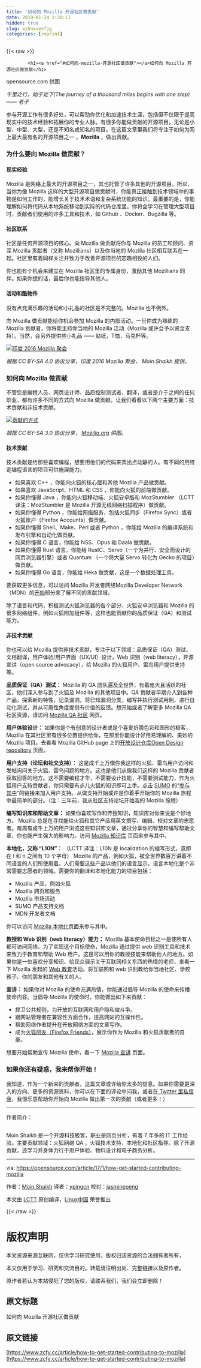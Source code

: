 ```yaml
---
title: '如何向 Mozilla 开源社区做贡献' 
date: 2019-01-24 2:30:11
hidden: true
slug: ez5nxuevfjg
categories: [reprint]
---
```


{{< raw >}}

            <h1><a href="#如何向-mozilla-开源社区做贡献"></a>如何向 Mozilla 开源社区做贡献</h1>
<p>opensource.com 供图</p>
<p><em>千里之行，始于足下(The journey of a thousand miles begins with one step) —— 老子</em></p>
<p>参与开源工作有很多好处，可以帮助你优化和加速技术生涯，包括但不仅限于提高现实中的技术经验和拓展你的专业人脉。有很多你能做贡献的开源项目，无论是小型、中型、大型，还是不知名或知名的项目。在这篇文章里我们将专注于如何为网上最大最有名的开源项目之一 ，<strong>Mozilla</strong> ，做出贡献。</p>
<h3><a href="#为什么要向-mozilla-做贡献"></a>为什么要向 Mozilla 做贡献？</h3>
<h4><a href="#现实经验"></a>现实经验</h4>
<p>Mozilla 是网络上最大的开源项目之一，其也托管了许多其他的开源项目。所以，当你为像 Mozilla 这样的大型开源项目做贡献时，你能真正接触到技术领域中的事物是如何工作的，能增长关于技术术语和复杂系统功能的知识。最重要的是，你能理解如何将代码从本地系统移动到实际的代码仓库里。你将会学习在管理大型项目时，贡献者们使用的许多工具和技术，如 Github 、Docker、Bugzilla 等。</p>
<h4><a href="#社区联系"></a>社区联系</h4>
<p>社区是任何开源项目的核心。向 Mozilla 做贡献将你与 Mozilla 的员工和顾问、资深 Mozilla 贡献者（又称 Mozillians）以及你当地的 Mozilla 社区相互联系在一起。社区里有着同样关注并致力于改善开源项目的志趣相投的人们。</p>
<p>你也能有个机会来建立在 Mozilla 社区里的专属身份，激励其他 Mozillians 同伴。如果你想的话，最后你也能指导其他人。</p>
<h4><a href="#活动和酷物件"></a>活动和酷物件</h4>
<p>没有点充满乐趣的活动和小礼品的社区是不完整的。Mozilla 也不例外。</p>
<p>向 Mozilla 做贡献能给你机会参加 Mozilla 的内部活动。一旦你成为熟练的 Mozilla 贡献者，你将能主持你当地的 Mozilla 活动（Mozilla 或许会予以资金支持）。当然，会另外提供些小礼品 —— 贴纸，T恤，马克杯等。</p>
<p><a href="https://camo.githubusercontent.com/eec138cca81b6241aab89e4d2d584b4f893824e4/68747470733a2f2f6f70656e736f757263652e636f6d2f73697465732f64656661756c742f66696c65732f6d6f7a696c6c612d696e6469612d6d65657475702d323031362e6a7067"><img src="https://p2.ssl.qhimg.com/t01c922ec361bd7bc96.jpg" alt="印度 2016 Mozilla 聚会" title="India Mozilla meetup 2016"></a></p>
<p><em>根据 CC BY-SA 4.0 协议分享，印度 2016 Mozilla 聚会， Moin Shaikh 提供。</em></p>
<h3><a href="#如何向-mozilla-做贡献"></a>如何向 Mozilla 做贡献</h3>
<p>不管您是编程人员、网页设计师、品质控制测试者、翻译，或者是介于之间的任何职业，都有许多不同的方式向 Mozilla 做贡献。让我们看看以下两个主要方面：技术贡献和非技术贡献。</p>
<p><a href="https://camo.githubusercontent.com/636af227bdfd89ad58375ab6323cdf6ab8f5d492/68747470733a2f2f6f70656e736f757263652e636f6d2f73697465732f64656661756c742f66696c65732f776179732d746f2d636f6e747269627574652d6d6f7a696c6c615f302e6a7067"><img src="https://p1.ssl.qhimg.com/t01bfbe3d3c082459c8.jpg" alt="贡献的方式" title="Ways to contribute"></a></p>
<p><em>根据 CC BY-SA 3.0 协议分享，  <a href="http://mozilla.org/">Mozilla.org</a> 供图。</em></p>
<h4><a href="#技术贡献"></a>技术贡献</h4>
<p>技术贡献是给那些喜欢编程，想要用他们的代码来弄出点动静的人。有不同的用特定编程语言的项目可供施展能力。</p>
<ul>
<li>如果喜欢 C++ ，你能向火狐的核心层和其他 Mozilla 产品做贡献。</li>
<li>如果喜欢 JavaScript、HTML 和 CSS ，你能向火狐的前端做贡献。</li>
<li>如果你懂得 Java ，你能向火狐移动端、火狐安卓版和 MozStumbler （LCTT 译注：MozStumbler 是 Mozilla 开源无线网络扫描程序）做贡献。</li>
<li>如果你懂得 Python ，你能给网络服务，包括火狐同步（Firefox Sync）或者火狐账户（Firefox Accounts）做贡献。</li>
<li>如果你懂得 Shell、Make、Perl 或者 Python ，你能给 Mozilla 的编译系统和发布引擎和自动化做贡献。</li>
<li>如果你懂得 C 语言，你能给 NSS、Opus 和 Daala 做贡献。</li>
<li>如果你懂得 Rust 语言，你能给 RustC、Servo（一个为并行、安全而设计的网页浏览器引擎）或者 Quantum （一个将大量 Servo 转化为 Gecko 的项目）做贡献。</li>
<li>如果你懂得 Go 语言，你能给 Heka 做贡献，这是一个数据处理工具。</li>
</ul>
<p>要获取更多信息，可以访问 Mozilla 开发者网络Mozilla Developer Network（MDN）的<a href="https://developer.mozilla.org/en-US/docs/Mozilla/Developer_guide/Introduction#Find_a_bug_we've_identified_as_a_good_fit_for_new_contributors.">开始</a>部分来了解不同的贡献领域。</p>
<p>除了语言和代码，积极测试火狐浏览器的各个部分、火狐安卓浏览器和 Mozilla 的很多网络组件，例如火狐附加组件等，这样也能贡献你的品质保证（QA）和测试能力。</p>
<h4><a href="#非技术贡献"></a>非技术贡献</h4>
<p>你也可以给 Mozilla 提供非技术贡献，专注于以下领域：品质保证（QA）测试，文档翻译，用户体验/用户界面（UX/UI）设计，Web 识别（web literacy），开源宣讲（open source advocacy），给 Mozilla 的火狐用户、雷鸟用户提供支持等。</p>
<p><strong>品质保证（QA）测试：</strong> Mozilla 的 QA 团队遍及全世界，有着庞大且活跃的社区，他们深入参与到了火狐及 Mozilla 的其他项目中。QA 贡献者早期介入到各种产品，探索新的特性，记录漏洞，将已知漏洞分类，编写并执行测试用例，进行自动化测试，并从可用性角度提供有价值的反馈。想开始或者了解更多 Mozilla QA 社区资源，请访问 <a href="https://quality.mozilla.org/get-involved/">Mozilla QA 社区</a> 网页。</p>
<p><strong>用户体验设计：</strong> 如果你是个有创意的设计者或是个喜爱折腾色彩和图形的极客，Mozilla 在其社区里有很多位置提供给你，在那里你能设计好用易理解的、美妙的 Mozilla 项目。去看看 Mozilla GitHub page 上的<a href="https://github.com/mozilla/OpenDesign">开放设计仓库Open Design repository</a> 页面。</p>
<p><strong>用户支持（论坛和社交支持）：</strong> 这是成千上万像你我这样的火狐、雷鸟用户访问和发帖询问关于火狐、雷鸟问题的地方。这也是他们从像我们这样的 Mozilla 贡献者获取回答的地方。这不需要编程才华，不需要设计技能，不需要测试能力，作为火狐用户支持贡献者，你只需要有点儿火狐的知识即可上手。点击 <a href="http://support.mozilla.org/">SUMO</a> 的“<a href="https://support.mozilla.org/en-US/get-involved/questions">参与其中</a>”的链接来加入用户支持。从做支持开始或许是你着手开始你的 Mozilla 旅程中最简单的部分。（注：三年前，我从社区支持论坛开始我的 Mozilla 旅程）</p>
<p><strong>编写知识库和帮助文章：</strong> 如果你喜欢写作和传授知识，知识库对你来说是个好地方。 Mozilla 总是在寻找能给火狐和其它产品用英文撰写、编辑、校对文章的志愿者。每周有成千上万的用户浏览这些知识库文章，通过分享你的智慧和编写帮助文章，你也能产生强大的影响力。访问 <a href="https://support.mozilla.org/en-US/get-involved/kb">Mozilla 知识库</a> 页面来参与其中。</p>
<p><strong>本地化，又称 “L10N”：</strong> （LCTT 译注：L10N 是 localization 的缩写形式，意即在 l 和 n 之间有 10 个字母） Mozilla 的产品，例如火狐，被全世界数百万讲着不同语言的人们所使用着。人们需要这些产品以他们的语言显示。语言本地化是个非常需要志愿者的领域。需要你的翻译和本地化能力的项目包括：</p>
<ul>
<li>Mozilla 产品，例如火狐</li>
<li>Mozilla 网页和服务</li>
<li>Mozilla 市场活动</li>
<li>SUMO 产品支持文档</li>
<li>MDN 开发者文档</li>
</ul>
<p>你可以访问 <a href="https://l10n.mozilla.org/">Mozilla 本地化</a>页面来参与其中。</p>
<p><strong>教授和 Web 识别（web literacy）能力：</strong> Mozilla 基本使命目标之一是使所有人都可访问网络。为了实现这个目标使命，Mozilla 通过提供 web 识别工具和技术来致力于教育和帮助 Web 用户。这是可以用你的教授技能来帮助他人的地方。如果你是一位喜欢分享知识、给民众展示关于互联网相关东西的热情的老师，来看一下 Mozilla 发起的 <a href="https://learning.mozilla.org/en-US/">Web 教育</a>活动。将互联网和 web 识别教给你当地社区、学校孩子、你的朋友和其他有关的人。</p>
<p><strong>宣讲：</strong> 如果你对 Mozilla 的使命充满热情，你能通过倡导 Mozilla 的使命来传播使命内容。当倡导 Mozilla 的使命时，你能做出如下来贡献：</p>
<ul>
<li>捍卫公共规则，为开放的互联网和用户隐私做斗争。</li>
<li>跟网站管理者在兼容性方面合作，提高网站的互操作性。</li>
<li>帮助网络作者提升在开放网络方面的文章写作。</li>
<li>成为<a href="https://www.mozilla.org/en-US/contribute/friends/">火狐朋友（Firefox Friends）</a>，展示你作为 Mozilla 和火狐贡献者的自豪。</li>
</ul>
<p>想要开始帮助宣传 Mozilla 使命，看一下 <a href="https://advocacy.mozilla.org/en-US">Mozilla 宣讲</a> 页面。</p>
<h3><a href="#如果你还有疑惑我来帮你开始"></a>如果你还有疑惑，我来帮你开始！</h3>
<p>我知道，作为一个新来的贡献者，这篇文章或许给你太多的信息。如果你需要更深入的方向、更多的资源资料，你可以在下面的评论中问我，或者<a href="https://twitter.com/moingshaikh">在 Twitter 里私信我</a>，我很乐意帮助你开始向 Mozilla 做出第一次的贡献（或者更多！）</p>
<hr>
<p>作者简介：</p>
<p><a href="https://camo.githubusercontent.com/9f5067666f70d5745fb03dc9a4844987cccf21cd/68747470733a2f2f6f70656e736f757263652e636f6d2f73697465732f64656661756c742f66696c65732f7374796c65732f70726f66696c655f70696374757265732f7075626c69632f70696374757265732f31353439323039375f31303230353838383032363633383337305f373730373336373831393731323038343730385f6e2e6a70673f69746f6b3d3352393050476b76"><img src="https://p1.ssl.qhimg.com/t0191c49e2967d1949c.png" alt=""></a></p>
<p>Moin Shaikh 是一个开源科技极客，职业是网页分析，有着 7 年多的 IT 工作经验。主要贡献领域：火狐网络 QA ，火狐技术支持，本地化和社区指导。除了开源贡献，还学习并身体力行于用户体验、物料设计和电子商务分析。</p>
<hr>
<p>via: <a href="https://opensource.com/article/17/1/how-get-started-contributing-mozilla">https://opensource.com/article/17/1/how-get-started-contributing-mozilla</a></p>
<p>作者：<a href="https://opensource.com/users/moinshaikh">Moin Shaikh</a> 译者：<a href="https://github.com/ypingcn">ypingcn</a> 校对：<a href="https://github.com/jasminepeng">jasminepeng</a></p>
<p>本文由 <a href="https://github.com/LCTT/TranslateProject">LCTT</a> 原创编译，<a href="https://linux.cn/">Linux中国</a> 荣誉推出</p>

          
{{< /raw >}}

# 版权声明
本文资源来源互联网，仅供学习研究使用，版权归该资源的合法拥有者所有，

本文仅用于学习、研究和交流目的。转载请注明出处、完整链接以及原作者。

原作者若认为本站侵犯了您的版权，请联系我们，我们会立即删除！

## 原文标题
如何向 Mozilla 开源社区做贡献

## 原文链接
[https://www.zcfy.cc/article/how-to-get-started-contributing-to-mozilla](https://www.zcfy.cc/article/how-to-get-started-contributing-to-mozilla)

